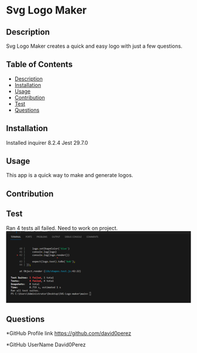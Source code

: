 # Svg Logo Maker

  ## Description
  Svg Logo Maker creates a quick and easy logo with just a few questions.

  ## Table of Contents
  * [Description](#description)
  * [Installation](#installation)
  * [Usage](#usage)
  * [Contribution](#contribution)
  * [Test](#test)
  * [Questions](#questions)
  
 
  
  
  ## Installation

  Installed inquirer 8.2.4
  Jest 29.7.0

  ## Usage 

  This app is a quick way to make and generate logos.
  
  ## Contribution 

  

  ## Test 

  Ran 4 tests all failed. Need to work on project.
  ![Alt text](image.png)

  ## Questions
  *GitHub Profile link
  https://github.com/david0perez


  *GitHub UserName
  David0Perez
